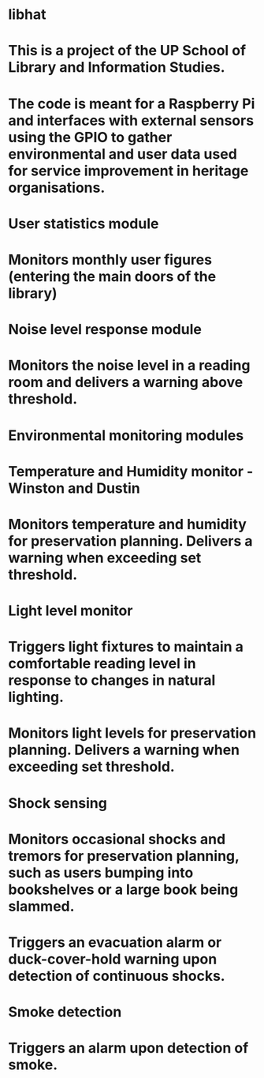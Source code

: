 # libhat
# This is a project of the UP School of Library and Information Studies.
# The code is meant for a Raspberry Pi and interfaces with external sensors using the GPIO to gather environmental and user data used for service improvement in heritage organisations.

# User statistics module
#   Monitors monthly user figures (entering the main doors of the library)

# Noise level response module
#   Monitors the noise level in a reading room and delivers a warning above threshold.

# Environmental monitoring modules
#   Temperature and Humidity monitor - Winston and Dustin
#     Monitors temperature and humidity for preservation planning. Delivers a warning when exceeding set threshold.

#   Light level monitor
#     Triggers light fixtures to maintain a comfortable reading level in response to changes in natural lighting.
#     Monitors light levels for preservation planning. Delivers a warning when exceeding set threshold.

#   Shock sensing
#     Monitors occasional shocks and tremors for preservation planning, such as users bumping into bookshelves or a large book being slammed.
#     Triggers an evacuation alarm or duck-cover-hold warning upon detection of continuous shocks.

#   Smoke detection
#     Triggers an alarm upon detection of smoke.
